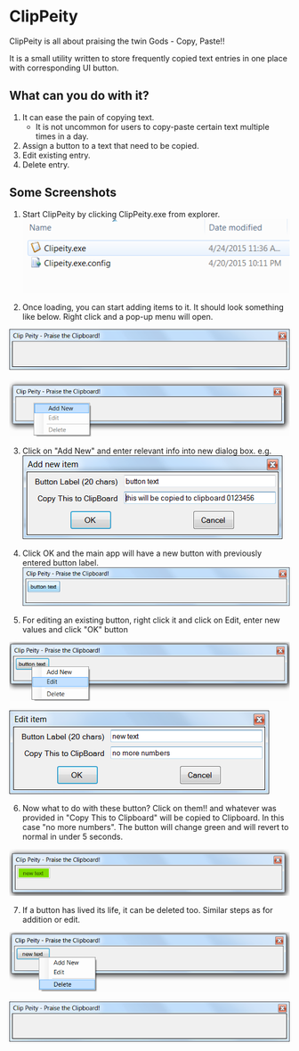 # ClipPeity
ClipPeity is all about praising the twin Gods - Copy, Paste!!

It is a small utility written to store frequently copied text entries in one place with corresponding UI button.

## What can you do with it?
1. It can ease the pain of copying text.
     * It is not uncommon for users to copy-paste certain text multiple times in a day.
2. Assign a button to a text that need to be copied.
3. Edit existing entry.
4. Delete entry.

## Some Screenshots

1. Start ClipPeity by clicking ClipPeity.exe from explorer.
   ![alt tag](screenshots/0001.png)

2. Once loading, you can start adding items to it. It should look something like below. Right click and a pop-up menu will open.

  ![alt tag](screenshots/0002.png)
  
  ![alt tag](screenshots/0003.png)
  
3. Click on "Add New" and enter relevant info into new dialog box. e.g.
  ![alt tag](screenshots/0004.png)

4. Click OK and the main app will have a new button with previously entered button label.
  ![alt tag](screenshots/0005.png)

5. For editing an existing button, right click it and click on Edit, enter new values and click "OK" button

  ![alt tag](screenshots/0006.png)
  
  ![alt tag](screenshots/0007.png)

6. Now what to do with these button? Click on them!! and whatever was provided in "Copy This to Clipboard" will be copied to Clipboard. In this case "no more numbers". The button will change green and will revert to normal in under 5 seconds.

  ![alt tag](screenshots/0008.png)
  
7. If a button has lived its life, it can be deleted too. Similar steps as for addition or edit.

  ![alt tag](screenshots/0009.png)
  
  ![alt tag](screenshots/0010.png)
